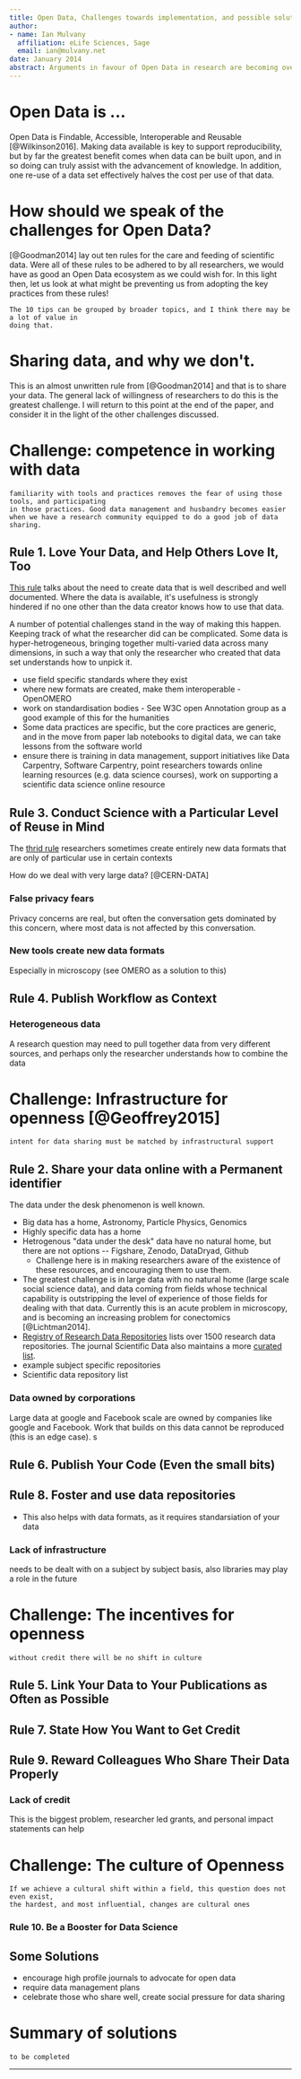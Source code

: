 ```yaml
---
title: Open Data, Challenges towards implementation, and possible solutions.
author:
- name: Ian Mulvany
  affiliation: eLife Sciences, Sage
  email: ian@mulvany.net
date: January 2014
abstract: Arguments in favour of Open Data in research are becoming overwhelming. There are calls a national [@RCKUOpen] and international levels [@Moedas2015, @RSOpen]. Here I will set out a working definition of Open Data and briefly discuss the key challenges preventing Open Data becoming standard practice. I will attempt to draw some general solutions from field specific examples.
---
```


# Open Data is ...
Open Data is Findable, Accessible, Interoperable and Reusable [@Wilkinson2016]. Making data available is key to support reproducibility, but by far the greatest benefit comes when data can be built upon, and in so doing can truly assist with the advancement of knowledge. In addition, one re-use of a data set effectively halves the cost per use of that data.

# How should we speak of the challenges for Open Data?
[@Goodman2014] lay out ten rules for the care and feeding of scientific data. Were all of these rules to be adhered to by all researchers, we would have as good an Open Data ecosystem as we could wish for. In this light then, let us look at what might be preventing us from adopting the key practices from these rules!

```
The 10 tips can be grouped by broader topics, and I think there may be a lot of value in
doing that.
```

# Sharing data, and why we don't.
This is an almost unwritten rule from [@Goodman2014] and that is to share your data. The general lack of willingness of researchers to do this is the greatest challenge. I will return to this point at the end of the paper, and consider it in the light of the other challenges discussed.

# Challenge: competence in working with data  

```
familiarity with tools and practices removes the fear of using those tools, and participating
in those practices. Good data management and husbandry becomes easier when we have a research community equipped to do a good job of data sharing.
```

## Rule 1. Love Your Data, and Help Others Love It, Too
[This rule](http://journals.plos.org/ploscompbiol/article?id=10.1371/journal.pcbi.1003542#s2) talks about the need to create data that is well described and well documented. Where the data is available, it's usefulness is strongly hindered if no one other than the data creator knows how to use that data.  

A number of potential challenges stand in the way of making this happen. Keeping track of what the researcher did can be complicated. Some data is hyper-hetrogeneous, bringing together multi-varied data across many dimensions, in such a way that only the researcher who created that data set understands how to unpick it.

* use field specific standards where they exist
* where new formats are created, make them interoperable - OpenOMERO
* work on standardisation bodies - See W3C open Annotation group as a good example of this for the humanities
* Some data practices are specific, but the core practices are generic, and in the move from paper lab notebooks to digital data, we can take lessons from the software world
* ensure there is training in data management, support initiatives like Data Carpentry, Software Carpentry, point researchers towards online learning resources (e.g. data science courses), work on supporting a scientific data science online resource

## Rule 3. Conduct Science with a Particular Level of Reuse in Mind
The [thrid rule](http://journals.plos.org/ploscompbiol/article?id=10.1371/journal.pcbi.1003542#s4)
researchers sometimes create entirely new data formats that are only of particular use in certain contexts

How do we deal with very large data? [@CERN-DATA]

### False privacy fears
Privacy concerns are real, but often the conversation gets dominated by this concern, where most data is not affected by this conversation.


### New tools create new data formats
Especially in microscopy (see OMERO as a solution to this)

## Rule 4. Publish Workflow as Context

### Heterogeneous data
A research question may need to pull together data from very different sources, and perhaps only the researcher understands how to combine the data



# Challenge: Infrastructure for openness [@Geoffrey2015]

```
intent for data sharing must be matched by infrastructural support
```


## Rule 2. Share your data online with a Permanent identifier
The data under the desk phenomenon is well known.

* Big data has a home, Astronomy, Particle Physics, Genomics  
* Highly specific data has a home  
* Hetrogenous "data under the desk" data have no natural home, but there are not options -- Figshare, Zenodo, DataDryad, Github
	* Challenge here is in making researchers aware of the existence of these resources, and encouraging them to use them.
* The greatest challenge is in large data with no natural home (large scale social science data), and data coming from fields whose technical capability is outstripping the level of experience of those fields for dealing with that data. Currently this is an acute problem in microscopy, and is becoming an increasing problem for conectomics [@Lichtman2014].
* [Registry of Research Data Repositories](http://www.re3data.org) lists over 1500 research data repositories. The journal Scientific Data also maintains a more [curated list](http://www.nature.com/sdata/policies/repositories).
* example subject specific repositories   
* Scientific data repository list   

### Data owned by corporations
Large data at google  and Facebook scale are owned by companies like google and Facebook. Work that builds on this data cannot be reproduced (this is an edge case).
s

## Rule 6. Publish Your Code (Even the small bits)

## Rule 8. Foster and use data repositories

* This also helps with data formats, as it requires standarsiation of your data

### Lack of infrastructure
needs to be dealt with on a subject by subject basis, also libraries may play a role in the future


# Challenge: The incentives for openness

```
without credit there will be no shift in culture
```

## Rule 5. Link Your Data to Your Publications as Often as Possible

## Rule 7. State How You Want to Get Credit

## Rule 9. Reward Colleagues Who Share Their Data Properly

### Lack of credit
This is the biggest problem, researcher led grants, and personal impact statements can help


# Challenge: The culture of Openness

```
If we achieve a cultural shift within a field, this question does not even exist,
the hardest, and most influential, changes are cultural ones
```

### Rule 10. Be a Booster for Data Science


## Some Solutions

* encourage high profile journals to advocate for open data
* require data management plans
* celebrate those who share well, create social pressure for data sharing

# Summary of solutions

```
to be completed 
```

---
